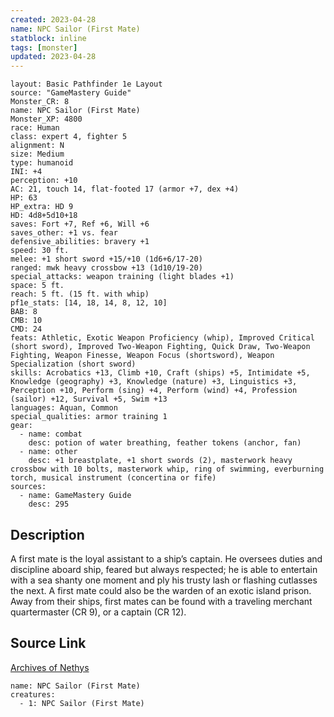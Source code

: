 ```yaml
---
created: 2023-04-28
name: NPC Sailor (First Mate)
statblock: inline
tags: [monster]
updated: 2023-04-28
---
```

```statblock
layout: Basic Pathfinder 1e Layout
source: "GameMastery Guide"
Monster_CR: 8
name: NPC Sailor (First Mate)
Monster_XP: 4800
race: Human
class: expert 4, fighter 5
alignment: N
size: Medium
type: humanoid
INI: +4
perception: +10
AC: 21, touch 14, flat-footed 17 (armor +7, dex +4)
HP: 63
HP_extra: HD 9
HD: 4d8+5d10+18
saves: Fort +7, Ref +6, Will +6
saves_other: +1 vs. fear
defensive_abilities: bravery +1
speed: 30 ft.
melee: +1 short sword +15/+10 (1d6+6/17-20)
ranged: mwk heavy crossbow +13 (1d10/19-20)
special_attacks: weapon training (light blades +1)
space: 5 ft.
reach: 5 ft. (15 ft. with whip)
pf1e_stats: [14, 18, 14, 8, 12, 10]
BAB: 8
CMB: 10
CMD: 24
feats: Athletic, Exotic Weapon Proficiency (whip), Improved Critical (short sword), Improved Two-Weapon Fighting, Quick Draw, Two-Weapon Fighting, Weapon Finesse, Weapon Focus (shortsword), Weapon Specialization (short sword)
skills: Acrobatics +13, Climb +10, Craft (ships) +5, Intimidate +5, Knowledge (geography) +3, Knowledge (nature) +3, Linguistics +3, Perception +10, Perform (sing) +4, Perform (wind) +4, Profession (sailor) +12, Survival +5, Swim +13
languages: Aquan, Common
special_qualities: armor training 1
gear:
  - name: combat
    desc: potion of water breathing, feather tokens (anchor, fan)
  - name: other
    desc: +1 breastplate, +1 short swords (2), masterwork heavy crossbow with 10 bolts, masterwork whip, ring of swimming, everburning torch, musical instrument (concertina or fife)
sources:
  - name: GameMastery Guide
    desc: 295
```
## Description
A first mate is the loyal assistant to a ship’s captain. He oversees duties and discipline aboard ship, feared but always respected; he is able to entertain with a sea shanty one moment and ply his trusty lash or flashing cutlasses the next. A first mate could also be the warden of an exotic island prison. Away from their ships, first mates can be found with a traveling merchant quartermaster (CR 9), or a captain (CR 12).
## Source Link
[Archives of Nethys](https://aonprd.com/NPCDisplay.aspx?ItemName=Sailor%20(First%20Mate))
```encounter-table
name: NPC Sailor (First Mate)
creatures:
  - 1: NPC Sailor (First Mate)
```

